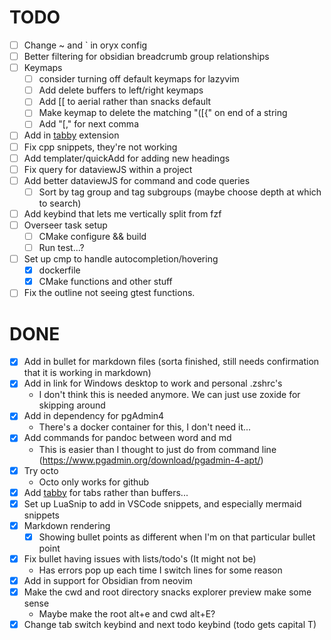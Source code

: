 # TODO

- [ ] Change ~ and \` in oryx config
- [ ] Better filtering for obsidian breadcrumb group relationships
- [ ] Keymaps
  - [ ] consider turning off default keymaps for lazyvim
  - [ ] Add delete buffers to left/right keymaps
  - [ ] Add [[ to aerial rather than snacks default
  - [ ] Make keymap to delete the matching "([{" on end of a string
  - [ ] Add "[," for next comma
- [ ] Add in [tabby](https://github.com/nanozuki/tabby.nvim?tab=readme-ov-file) extension
- [ ] Fix cpp snippets, they're not working
- [ ] Add templater/quickAdd for adding new headings
- [ ] Fix query for dataviewJS within a project
- [ ] Add better dataviewJS for command and code queries
  - [ ] Sort by tag group and tag subgroups (maybe choose depth at which to search)
- [ ] Add keybind that lets me vertically split from fzf
- [ ] Overseer task setup
  - [ ] CMake configure && build
  - [ ] Run test...?
- [ ] Set up cmp to handle autocompletion/hovering
  - [x] dockerfile
  - [x] CMake functions and other stuff
- [ ] Fix the outline not seeing gtest functions.

# DONE

- [x] Add in bullet for markdown files (sorta finished, still needs confirmation that it is working in markdown)
- [x] Add in link for Windows desktop to work and personal .zshrc's
  - I don't think this is needed anymore. We can just use zoxide for skipping around
- [x] Add in dependency for pgAdmin4
  - There's a docker container for this, I don't need it...
- [x] Add commands for pandoc between word and md
  - This is easier than I thought to just do from command line
    (<https://www.pgadmin.org/download/pgadmin-4-apt/>)
- [x] Try octo
  - Octo only works for github
- [x] Add [tabby](https://github.com/nanozuki/tabby.nvim) for tabs rather than buffers...
- [x] Set up LuaSnip to add in VSCode snippets, and especially mermaid snippets
- [x] Markdown rendering
  - [x] Showing bullet points as different when I'm on that particular bullet point
- [x] Fix bullet having issues with lists/todo's (It might not be)
  - Has errors pop up each time I switch lines for some reason
- [x] Add in support for Obsidian from neovim
- [x] Make the cwd and root directory snacks explorer preview make some sense
  - Maybe make the root alt+e and cwd alt+E?
- [x] Change tab switch keybind and next todo keybind (todo gets capital T)
